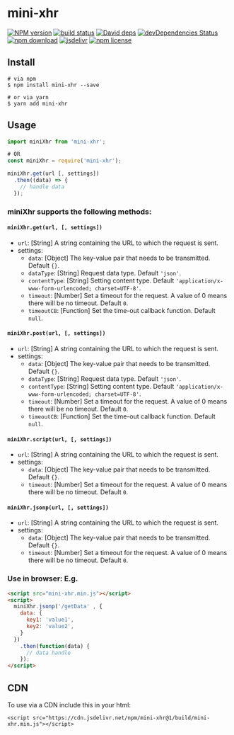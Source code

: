 # mini-xhr

[![NPM version][npm-image]][npm-url]
[![build status][travis-image]][travis-url]
[![David deps][david-image]][david-url]
[![devDependencies Status][david-dev-image]][david-dev-url]
[![npm download][download-image]][download-url]
[![jsdelivr][jsdelivr-image]][jsdelivr-url]
[![npm license][license-image]][download-url]

[npm-image]: https://img.shields.io/npm/v/mini-xhr.svg?style=flat-square
[npm-url]: https://npmjs.org/package/mini-xhr
[travis-image]: https://img.shields.io/travis/cycdpo/mini-xhr.svg?style=flat-square
[travis-url]: https://travis-ci.org/cycdpo/mini-xhr
[david-image]: https://img.shields.io/david/cycdpo/mini-xhr.svg?style=flat-square
[david-url]: https://david-dm.org/cycdpo/mini-xhr
[david-dev-image]: https://david-dm.org/cycdpo/mini-xhr/dev-status.svg?style=flat-square
[david-dev-url]: https://david-dm.org/cycdpo/mini-xhr?type=dev
[download-image]: https://img.shields.io/npm/dm/mini-xhr.svg?style=flat-square
[download-url]: https://npmjs.org/package/mini-xhr
[jsdelivr-image]: https://data.jsdelivr.com/v1/package/npm/mini-xhr/badge
[jsdelivr-url]: https://www.jsdelivr.com/package/npm/mini-xhr
[license-image]: https://img.shields.io/npm/l/mini-xhr.svg?style=flat-square

## Install
```shell
# via npm
$ npm install mini-xhr --save

# or via yarn
$ yarn add mini-xhr
```

## Usage
```javascript
import miniXhr from 'mini-xhr';

# OR
const miniXhr = require('mini-xhr');

miniXhr.get(url [, settings])
  .then((data) => {
    // handle data
  });
```

### miniXhr supports the following methods:
#### `miniXhr.get(url, [, settings])`
* `url`: [String] A string containing the URL to which the request is sent.
* settings:
  * `data`: [Object] The key-value pair that needs to be transmitted. Default `{}`.
  * `dataType`: [String] Request data type. Default `'json'`.
  * `contentType`: [String] Setting content type. Default `'application/x-www-form-urlencoded; charset=UTF-8'`.
  * `timeout`: [Number] Set a timeout for the request. A value of 0 means there will be no timeout. Default `0`.
  * `timeoutCB`: [Function] Set the time-out callback function. Default `null`.
  
#### `miniXhr.post(url, [, settings])`
* `url`: [String] A string containing the URL to which the request is sent.
* settings:
  * `data`: [Object] The key-value pair that needs to be transmitted. Default `{}`.
  * `dataType`: [String] Request data type. Default `'json'`.
  * `contentType`: [String] Setting content type. Default `'application/x-www-form-urlencoded; charset=UTF-8'`.
  * `timeout`: [Number] Set a timeout for the request. A value of 0 means there will be no timeout. Default `0`.
  * `timeoutCB`: [Function] Set the time-out callback function. Default `null`.

#### `miniXhr.script(url, [, settings])`
* `url`: [String] A string containing the URL to which the request is sent.
* settings:
  * `data`: [Object] The key-value pair that needs to be transmitted. Default `{}`.
  * `timeout`: [Number] Set a timeout for the request. A value of 0 means there will be no timeout. Default `0`.

#### `miniXhr.jsonp(url, [, settings])`
* `url`: [String] A string containing the URL to which the request is sent.
* settings:
  * `data`: [Object] The key-value pair that needs to be transmitted. Default `{}`.
  * `timeout`: [Number] Set a timeout for the request. A value of 0 means there will be no timeout. Default `0`.

### Use in browser: E.g.
```html
<script src="mini-xhr.min.js"></script>
<script>
  miniXhr.jsonp('/getData' , {
    data: {
      key1: 'value1',
      key2: 'value2',
    }
  })
    .then(function(data) {
      // data handle
    });
</script>
```

## CDN
To use via a CDN include this in your html:
```text
<script src="https://cdn.jsdelivr.net/npm/mini-xhr@1/build/mini-xhr.min.js"></script>
```


